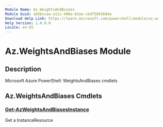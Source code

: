 ```yaml
---
Module Name: Az.WeightsAndBiases
Module Guid: ab5bccaa-a11c-498a-81ee-cbd75891694a
Download Help Link: https://learn.microsoft.com/powershell/module/az.weightsandbiases
Help Version: 1.0.0.0
Locale: en-US
---
```


# Az.WeightsAndBiases Module
## Description
Microsoft Azure PowerShell: WeightsAndBiases cmdlets

## Az.WeightsAndBiases Cmdlets
### [Get-AzWeightsAndBiasesInstance](Get-AzWeightsAndBiasesInstance.md)
Get a InstanceResource


